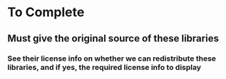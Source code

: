 # To Complete
## Must give the original source of these libraries
### See their license info on whether we can redistribute these libraries, and if yes, the required license info to display
